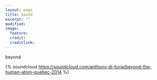 ```yaml
---
layout: page
title: Sound
excerpt: ""
modified: 
image:
  feature: 
  credit: 
  creditlink: 
---
```


beyond

{% soundcloud https://soundcloud.com/anthony-di-furia/beyond-the-human-atom-quebec-2014 %}
